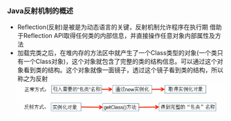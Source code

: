 ### Java反射机制的概述  
+ Reflection(反射)是被是为动态语言的关键，反射机制允许程序在执行期
借助于Reflection API取得任何类的内部信息，并直接操作任意对象内部属性及方法  
+ 加载完类之后，在堆内存的方法区中就产生了一个Class类型的对象(一个类只有一个Class对象)，这个对象就包含了完整的类的结构信息。可以通过这个对象看到类的结构。这个对象就像一面镜子，透过这个镜子看到类的结构，所以称之为反射  
![title](https://raw.githubusercontent.com/liujinxi931204/image/master/gitnote/2020/11/08/1604843539066-1604843539335.png)  
